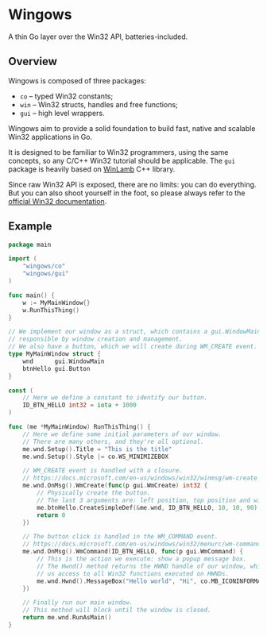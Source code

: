 # Wingows

A thin Go layer over the Win32 API, batteries-included.

## Overview

Wingows is composed of three packages:

* `co` – typed Win32 constants;
* `win` – Win32 structs, handles and free functions;
* `gui` – high level wrappers.

Wingows aim to provide a solid foundation to build fast, native and scalable Win32 applications in Go.

It is designed to be familiar to Win32 programmers, using the same concepts, so any C/C++ Win32 tutorial should be applicable. The `gui` package is heavily based on [WinLamb](https://github.com/rodrigocfd/winlamb) C++ library.

Since raw Win32 API is exposed, there are no limits: you can do everything. But you can also shoot yourself in the foot, so please always refer to the [official Win32 documentation](https://docs.microsoft.com/en-us/windows/win32/).

## Example

```go
package main

import (
    "wingows/co"
    "wingows/gui"
)

func main() {
    w := MyMainWindow{}
    w.RunThisThing()
}

// We implement our window as a struct, which contains a gui.WindowMain member,
// responsible by window creation and management.
// We also have a button, which we will create during WM_CREATE event.
type MyMainWindow struct {
    wnd      gui.WindowMain
    btnHello gui.Button
}

const (
    // Here we define a constant to identify our button.
    ID_BTN_HELLO int32 = iota + 1000
)

func (me *MyMainWindow) RunThisThing() {
    // Here we define some initial parameters of our window.
    // There are many others, and they're all optional.
    me.wnd.Setup().Title = "This is the title"
    me.wnd.Setup().Style |= co.WS_MINIMIZEBOX

    // WM_CREATE event is handled with a closure.
    // https://docs.microsoft.com/en-us/windows/win32/winmsg/wm-create
    me.wnd.OnMsg().WmCreate(func(p gui.WmCreate) int32 {
        // Physically create the button.
        // The last 3 arguments are: left position, top position and width.
        me.btnHello.CreateSimpleDef(&me.wnd, ID_BTN_HELLO, 10, 10, 90)
        return 0
    })

    // The button click is handled in the WM_COMMAND event.
    // https://docs.microsoft.com/en-us/windows/win32/menurc/wm-command
    me.wnd.OnMsg().WmCommand(ID_BTN_HELLO, func(p gui.WmCommand) {
        // This is the action we execute: show a popup message box.
        // The Hwnd() method returns the HWND handle of our window, which gives
        // us access to all Win32 functions executed on HWNDs.
        me.wnd.Hwnd().MessageBox("Hello world", "Hi", co.MB_ICONINFORMATION)
    })

    // Finally run our main window.
    // This method will block until the window is closed.
    return me.wnd.RunAsMain()
}
```